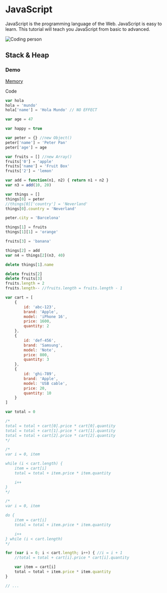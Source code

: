 # JavaScript

JavaScript is the programming language of the Web. JavaScript is easy to learn. This tutorial will teach you JavaScript from basic to advanced.

![Coding person](https://media.giphy.com/media/f4ztZcdm9Fi90vL4Zd/giphy.gif?cid=790b7611loqhb65tiw061v2l7dhqdkgiklfagymhhqr1y3cq&ep=v1_gifs_search&rid=giphy.gif&ct=g)

## Stack & Heap

### Demo

[Memory](https://docs.google.com/spreadsheets/d/1STF9qpPAoUvSLAx7OhOLUhPGoxZae2s-KLXBNtQ8jnU/edit?usp=sharing)

Code

```js
var hola
hola = 'mundo'
hola['name'] = 'Hola Mundo' // NO EFFECT

var age = 47

var happy = true

var peter = {} //new Object()
peter['name'] = 'Peter Pan'
peter['age'] = age

var fruits = [] //new Array()
fruits['0'] = 'apple'
fruits['name'] = 'Fruit Box'
fruits['2'] = 'lemon'

var add = function(n1, n2) { return n1 + n2 }
var n3 = add(10, 20)

var things = []
things[0] = peter
//things[0]['country'] = 'Neverland'
things[0].country = 'Neverland'

peter.city = 'Barcelona'

things[1] = fruits
things[1][1] = 'orange'

fruits[3] = 'banana'

things[2] = add
var n4 = things[2](n3, 40)

delete things[1].name

delete fruits[2]
delete fruits[3]
fruits.length = 2
fruits.length-- //fruits.length = fruits.length - 1

var cart = [
    { 
        id: 'abc-123', 
        brand: 'Apple', 
        model: 'iPhone 16',
        price: 1600,
        quantity: 2
    },
    {
        id: 'def-456',
        brand: 'Samsung',
        model: 'Note',
        price: 800,
        quantity: 3
    },
    {
        id: 'ghi-789',
        brand: 'Apple',
        model: 'USB cable',
        price: 20,
        quantity: 10
    }
]

var total = 0

/*
total = total + cart[0].price * cart[0].quantity
total = total + cart[1].price * cart[1].quantity
total = total + cart[2].price * cart[2].quantity
*/

/*
var i = 0, item

while (i < cart.length) {
    item = cart[i]
    total = total + item.price * item.quantity

    i++
}
*/

/*
var i = 0, item

do {
    item = cart[i]
    total = total + item.price * item.quantity

    i++
} while (i < cart.length)
*/

for (var i = 0; i < cart.length; i++) { //i = i + 1
    //total = total + cart[i].price * cart[i].quantity

    var item = cart[i]
    total = total + item.price * item.quantity
}

// ...
```